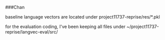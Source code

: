 ###Chan

baseline language vectors are located under project11737-reprise/res/*.pkl

for the evaluation coding, I've been keeping all files under ~/project11737-reprise/langvec-eval/src/